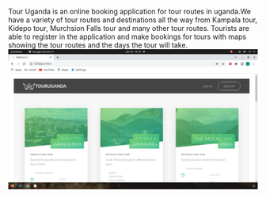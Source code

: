 Tour Uganda is an online booking application for tour routes in uganda.We have a variety of tour routes and destinations all the way from Kampala tour, Kidepo tour, Murchsion Falls tour and many other tour routes.
Tourists are able to register in the application and make bookings for tours with maps showing the tour routes and the days the tour will take.
![](images/Screenshot%20from%202022-01-16%2012-12-14.png)
